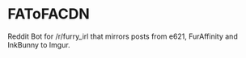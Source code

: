 # FAToFACDN
Reddit Bot for /r/furry_irl that mirrors posts from e621, FurAffinity and InkBunny to Imgur.